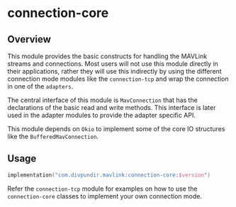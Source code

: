 # connection-core

## Overview

This module provides the basic constructs for handling the MAVLink streams and connections. Most users will not use this
module directly in their applications, rather they will use this indirectly by using the different connection mode
modules like the `connection-tcp` and wrap the connection in one of the `adapters`.

The central interface of this module is `MavConnection` that has the declarations of the basic read and write methods.
This interface is later used in the adapter modules to provide the adapter specific API.

This module depends on `Okio` to implement some of the core IO structures like the `BufferedMavConnection`.

## Usage

```kotlin
implementation("com.divpundir.mavlink:connection-core:$version")
```

Refer the `connection-tcp` module for examples on how to use the `connection-core` classes to implement your own
connection mode.
